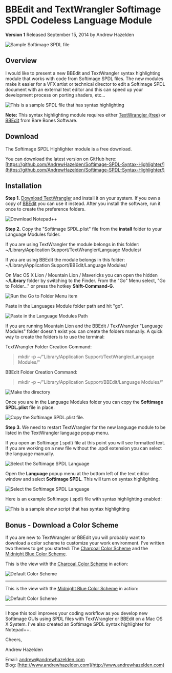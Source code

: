 # BBEdit and TextWrangler Softimage SPDL Codeless Language Module  #
**Version 1** Released September 15, 2014
by Andrew Hazelden

![Sample Softimage SPDL file](screenshots/tw_softimage_syntax_highlighter.png)

## Overview ##
I would like to present a new BBEdit and TextWrangler syntax highlighting module that works with code from Softimage SPDL files. The new modules make it easier for a VFX artist or technical director to edit a Softimage SPDL document with an external text editor and this can speed up your development process on porting shaders, etc...

![This is a sample SPDL file that has syntax highlighting](screenshots/textwrangler_syntax_hightlighting_enabled.png)

**Note:** This syntax highlighting module requires either [TextWrangler (free)](http://www.barebones.com/products/textwrangler/) or [BBEdit](http://www.barebones.com/products/bbedit/) from Bare Bones Software.

## Download ##

The Softimage SPDL Highlighter module is a free download.

You can download the latest version on GitHub here:   
[https://github.com/AndrewHazelden/Softimage-SPDL-Syntax-Highlighter/](https://github.com/AndrewHazelden/Softimage-SPDL-Syntax-Highlighter/)

## Installation ##

**Step 1.**  [Download TextWrangler](http://www.barebones.com/products/textwrangler/) and install it on your system. If you own a copy of [BBEdit](http://www.barebones.com/products/bbedit/) you can use it instead. After you install the software, run it once to create the preference folders.

![Download Notepad++](screenshots/download_text_wrangler.png)

**Step 2.**  Copy the "Softimage SPDL.plist" file from the **install** folder to your Language Modules folder.

If you are using TextWrangler the module belongs in this folder:  
    ~/Library/Application Support/TextWrangler/Language Modules/

If you are using BBEdit the module belongs in this folder:  
    ~/Library/Application Support/BBEdit/Language Modules/

On Mac OS X Lion / Mountain Lion / Mavericks you can open the hidden **~/Library** folder by switching to the Finder. From the "Go" Menu select, "Go to Folder..." or press the hotkey **Shift-Command-G**.

![Run the Go to Folder Menu item](screenshots/go-to-folder.png)

Paste in the Languages Module folder path and hit "go". 

![Paste in the Language Modules Path](screenshots/go-to-app-support.png)

If you are running Mountain Lion and the BBEdit / TextWrangler "Language Modules" folder doesn't exist you can create the folders manually. A quick way to create the folders is to use the terminal:

TextWrangler Folder Creation Command:  
> mkdir -p ~/"Library/Application Support/TextWrangler/Language Modules/"

BBEdit Folder Creation Command:  
> mkdir -p ~/"Library/Application Support/BBEdit/Language Modules/"

![Make the directory](screenshots/make_the_folder.png)


Once you are in the Language Modules folder you can copy the **Softimage SPDL.plist** file in place.

![Copy the Softimage SPDL.plist file.](screenshots/copy-plist-to-folder.png)

**Step 3.**  We need to restart TextWrangler for the new language module to be listed in the TextWrangler language popup menu.

If you open an Softimage (.spdl) file at this point you will see formatted text. If you are working on a new file without the .spdl extension you can select the language manually.

![Select the Softimage SPDL Language](screenshots/no-syntax-hightlighting.png)

Open the **Language** popup menu at the bottom left of the text editor window and select **Softimage SPDL**. This will turn on syntax highlighting.

![Select the Softimage SPDL Language](screenshots/choose-the-language.png)


Here is an example Softimage (.spdl) file with syntax highlighting enabled:

![This is a sample show script that has syntax highlighting](screenshots/default_formatting.png)

## Bonus - Download a Color Scheme ##

If you are new to TextWrangler or BBEdit you will probably want to download a color scheme to customize your work environment. I've written two themes to get you started: The [Charcoal Color Scheme](http://www.andrewhazelden.com/blog/2012/09/charcoal-color-scheme-for-textwrangler-and-bbedit/) and the [Midnight Blue Color Scheme](http://www.andrewhazelden.com/blog/2012/06/midnight-blue-color-scheme-for-textwrangler-and-bbedit/).


This is the view with the [Charcoal Color Scheme](http://www.andrewhazelden.com/blog/2012/09/charcoal-color-scheme-for-textwrangler-and-bbedit/) in action:  

![Default Color Scheme](screenshots/charcoal_formatting.png)

* * *

This is the view with the  [Midnight Blue Color Scheme](http://www.andrewhazelden.com/blog/2012/06/midnight-blue-color-scheme-for-textwrangler-and-bbedit/) in action:  

![Default Color Scheme](screenshots/midnight_blue_formatted.png)



* * *

I hope this tool improves your coding workflow as you develop new Softimage GUIs using SPDL files with  TextWrangler or BBEdit on a Mac OS X System. I've also created an Softimage SPDL syntax highlighter for Notepad++.

Cheers,  

Andrew Hazelden

Email: [andrew@andrewhazelden.com](mailto:andrew@andrewhazelden.com)   
Blog: [http://www.andrewhazelden.com](http://www.andrewhazelden.com)  

